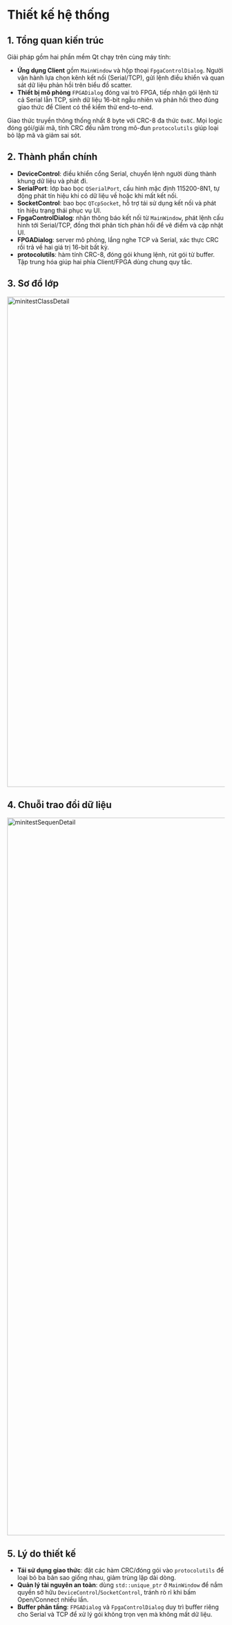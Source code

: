 # Thiết kế hệ thống

## 1. Tổng quan kiến trúc

Giải pháp gồm hai phần mềm Qt chạy trên cùng máy tính:

- **Ứng dụng Client** gồm `MainWindow` và hộp thoại `FpgaControlDialog`. Người vận hành lựa chọn kênh kết nối (Serial/TCP), gửi lệnh điều khiển và quan sát dữ liệu phản hồi trên biểu đồ scatter.
- **Thiết bị mô phỏng** `FPGADialog` đóng vai trò FPGA, tiếp nhận gói lệnh từ cả Serial lẫn TCP, sinh dữ liệu 16-bit ngẫu nhiên và phản hồi theo đúng giao thức để Client có thể kiểm thử end-to-end.

Giao thức truyền thông thống nhất 8 byte với CRC-8 đa thức `0x8C`. Mọi logic đóng gói/giải mã, tính CRC đều nằm trong mô-đun `protocolutils` giúp loại bỏ lặp mã và giảm sai sót.

## 2. Thành phần chính

- **DeviceControl**: điều khiển cổng Serial, chuyển lệnh người dùng thành khung dữ liệu và phát đi.
- **SerialPort**: lớp bao bọc `QSerialPort`, cấu hình mặc định 115200-8N1, tự động phát tín hiệu khi có dữ liệu về hoặc khi mất kết nối.
- **SocketControl**: bao bọc `QTcpSocket`, hỗ trợ tái sử dụng kết nối và phát tín hiệu trạng thái phục vụ UI.
- **FpgaControlDialog**: nhận thông báo kết nối từ `MainWindow`, phát lệnh cấu hình tới Serial/TCP, đồng thời phân tích phản hồi để vẽ điểm và cập nhật UI.
- **FPGADialog**: server mô phỏng, lắng nghe TCP và Serial, xác thực CRC rồi trả về hai giá trị 16-bit bất kỳ.
- **protocolutils**: hàm tính CRC-8, đóng gói khung lệnh, rút gói từ buffer. Tập trung hóa giúp hai phía Client/FPGA dùng chung quy tắc.

## 3. Sơ đồ lớp
<img width="2176" height="1134" alt="minitestClassDetail" src="https://github.com/user-attachments/assets/ca421b9f-8dcd-47ee-9cd4-e1ce44e39ba2" />

## 4. Chuỗi trao đổi dữ liệu
<img width="1412" height="1660" alt="minitestSequenDetail" src="https://github.com/user-attachments/assets/200f54a5-5fb5-4949-8e39-72c3fe71ab8b" />

## 5. Lý do thiết kế

- **Tái sử dụng giao thức**: đặt các hàm CRC/đóng gói vào `protocolutils` để loại bỏ ba bản sao giống nhau, giảm trùng lặp dài dòng. 
- **Quản lý tài nguyên an toàn**: dùng `std::unique_ptr` ở `MainWindow` để nắm quyền sở hữu `DeviceControl`/`SocketControl`, tránh rò rỉ khi bấm Open/Connect nhiều lần.
- **Buffer phân tầng**: `FPGADialog` và `FpgaControlDialog` duy trì buffer riêng cho Serial và TCP để xử lý gói không trọn vẹn mà không mất dữ liệu.
